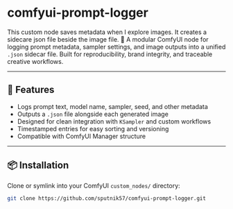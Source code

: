 # comfyui-prompt-logger
This custom node saves metadata when I explore images. It creates a sidecare json file beside the image file.
🧠 A modular ComfyUI node for logging prompt metadata, sampler settings, and image outputs into a unified `.json` sidecar file. Built for reproducibility, brand integrity, and traceable creative workflows.

---

## 🔧 Features

- Logs prompt text, model name, sampler, seed, and other metadata
- Outputs a `.json` file alongside each generated image
- Designed for clean integration with `KSampler` and custom workflows
- Timestamped entries for easy sorting and versioning
- Compatible with ComfyUI Manager structure

---

## 📦 Installation

Clone or symlink into your ComfyUI `custom_nodes/` directory:

```bash
git clone https://github.com/sputnik57/comfyui-prompt-logger.git
